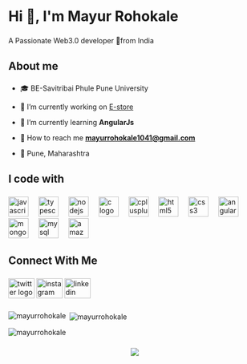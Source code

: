 <h1 align="left">Hi 👋, I'm Mayur Rohokale</h1>

###

<p align="left">A Passionate Web3.0 developer 🚀from India</p>

###

<h2 align="left">About me</h2>

###

- 🎓 BE-Savitribai Phule Pune University
  
- 🔭 I’m currently working on [E-store](https://github.com/mayurrohokale/estore)

- 🌱 I’m currently learning **AngularJs**

- 📧 How to reach me **mayurrohokale1041@gmail.com**

- 📍 Pune, Maharashtra

###

<h2 align="left">I code with</h2>

###

<div align="left">
  <img src="https://cdn.jsdelivr.net/gh/devicons/devicon/icons/javascript/javascript-original.svg" height="40" alt="javascript logo"  />
  <img width="12" />
  <img src="https://cdn.jsdelivr.net/gh/devicons/devicon/icons/typescript/typescript-original.svg" height="40" alt="typescript logo"  />
  <img width="12" />
  <img src="https://cdn.jsdelivr.net/gh/devicons/devicon/icons/nodejs/nodejs-original.svg" height="40" alt="nodejs logo"  />
  <img width="12" />
  <img src="https://cdn.jsdelivr.net/gh/devicons/devicon/icons/c/c-original.svg" height="40" alt="c logo"  />
  <img width="12" />
  <img src="https://cdn.jsdelivr.net/gh/devicons/devicon/icons/cplusplus/cplusplus-original.svg" height="40" alt="cplusplus logo"  />
  <img width="12" />
  <img src="https://cdn.jsdelivr.net/gh/devicons/devicon/icons/html5/html5-original.svg" height="40" alt="html5 logo"  />
  <img width="12" />
  <img src="https://cdn.jsdelivr.net/gh/devicons/devicon/icons/css3/css3-original.svg" height="40" alt="css3 logo"  />
  <img width="12" />
  <img src="https://cdn.jsdelivr.net/gh/devicons/devicon/icons/angularjs/angularjs-original.svg" height="40" alt="angularjs logo"  />
  <img width="12" />
  <img src="https://cdn.jsdelivr.net/gh/devicons/devicon/icons/mongodb/mongodb-original.svg" height="40" alt="mongodb logo"  />
  <img width="12" />
  <img src="https://cdn.jsdelivr.net/gh/devicons/devicon/icons/mysql/mysql-original.svg" height="40" alt="mysql logo"  />
  <img width="12" />
  <img src="https://cdn.jsdelivr.net/gh/devicons/devicon/icons/amazonwebservices/amazonwebservices-original.svg" height="40" alt="amazonwebservices logo"  />
</div>

###

<h2 align="left">Connect With Me</h2>

###

<div align="left">
  <img src="https://raw.githubusercontent.com/maurodesouza/profile-readme-generator/master/src/assets/icons/social/twitter/default.svg" width="52" height="40" alt="twitter logo"  />
  <img src="https://raw.githubusercontent.com/maurodesouza/profile-readme-generator/master/src/assets/icons/social/instagram/default.svg" width="52" height="40" alt="instagram logo"  />
  <img src="https://raw.githubusercontent.com/maurodesouza/profile-readme-generator/master/src/assets/icons/social/linkedin/default.svg" width="52" height="40" alt="linkedin logo"  />
</div>

###


###

<p><img align="left" src="https://github-readme-stats.vercel.app/api/top-langs?username=mayurrohokale&show_icons=true&locale=en&layout=compact" alt="mayurrohokale" /></p>

<p>&nbsp;<img align="center" src="https://github-readme-stats.vercel.app/api?username=mayurrohokale&show_icons=true&locale=en" alt="mayurrohokale" /></p>

<p><img align="center" src="https://github-readme-streak-stats.herokuapp.com/?user=mayurrohokale&" alt="mayurrohokale" /></p>

###

<div align="center">
  <img src="https://profile-counter.glitch.me/mayurrohokale/count.svg?"  />
</div>

###
